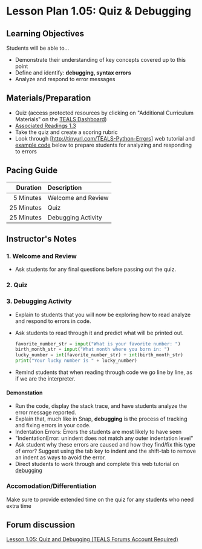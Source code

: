 # Lesson Plan 1.05: Quiz & Debugging

## Learning Objectives

Students will be able to...

* Demonstrate their understanding of key concepts covered up to this point
* Define and identify: **debugging, syntax errors**
* Analyze and respond to error messages

## Materials/Preparation

* Quiz (access protected resources by clicking on "Additional Curriculum Materials" on the [TEALS Dashboard])
* [Associated Readings 1.3](https://tealsk12.gitbook.io/intro-cs-2/)
* Take the quiz and create a scoring rubric
* Look through [http://tinyurl.com/TEALS-Python-Errors] web tutorial and [example code] below to
  prepare students for analyzing and responding to errors

## Pacing Guide

| **Duration** | **Description**    |
|-------------:|:-------------------|
|    5 Minutes | Welcome and Review |
|   25 Minutes | Quiz               |
|   25 Minutes | Debugging Activity |

## Instructor's Notes

### 1. Welcome and Review

* Ask students for any final questions before passing out the quiz.

### 2. Quiz

### 3. Debugging Activity

* Explain to students that you will now be exploring how to read analyze and respond to errors in code.

* Ask students to read through it and predict what will be printed out.

  ```Python
  favorite_number_str = input("What is your favorite number: ")
  birth_month_str = input("What month where you born in: ")
  lucky_number = int(favorite_number_str) + int(birth_month_str)
  print("Your lucky number is " + lucky_number)
  ```

* Remind students that when reading through code we go line by line, as if we are the interpreter.

#### Demonstation

* Run the code, display the stack trace, and have students analyze the error message reported.
* Explain that, much like in Snap, **debugging** is the process of tracking and fixing errors in your code.
* Indentation Errors: Errors the students are most likely to have seen
* "IndentationError: unindent does not match any outer indentation level"
* Ask student why these errors are caused and how they find/fix this type of error? Suggest using the tab key to indent and the shift-tab to remove an indent as ways to avoid the error.
* Direct students to work through and complete this web tutorial on [debugging]

### Accomodation/Differentiation

Make sure to provide extended time on the quiz for any students who need extra time

## Forum discussion

[Lesson 1.05: Quiz and Debugging (TEALS Forums Account Required)](https://forums.tealsk12.org/c/2nd-semester-unit-1/1-05-quiz-debugging)

[TEALS Dashboard]: http://www.tealsk12.org/dashboard

[http://tinyurl.com/TEALS-Python-Errors]: http://interactivepython.org/runestone/static/thinkcspy/Debugging/KnowyourerrorMessages.html
[debugging]: http://interactivepython.org/runestone/static/thinkcspy/Debugging/toctree.html
[example code]: #code-example
